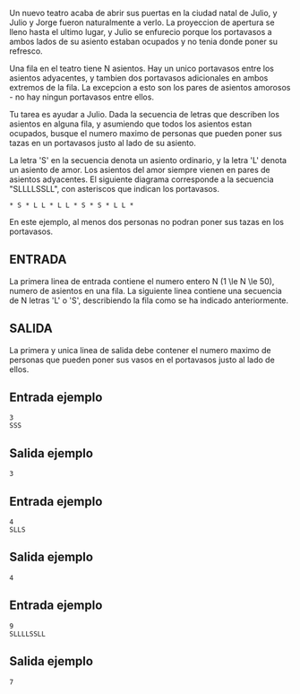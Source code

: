 Un nuevo teatro acaba de abrir sus puertas en la ciudad natal de Julio, y Julio y Jorge fueron naturalmente a verlo. La proyeccion de apertura se lleno hasta el ultimo lugar, y Julio se enfurecio porque los portavasos a ambos lados de su asiento estaban ocupados y no tenia donde poner su refresco.



Una fila en el teatro tiene N asientos. Hay un unico portavasos entre los asientos adyacentes, y tambien dos portavasos adicionales en ambos extremos de la fila. La excepcion a esto son los pares de asientos amorosos - no hay ningun portavasos entre ellos.



Tu tarea es ayudar a Julio. Dada la secuencia de letras que describen los asientos en alguna fila, y asumiendo que todos los asientos estan ocupados, busque el numero maximo de personas que pueden poner sus tazas en un portavasos justo al lado de su asiento.



La letra 'S' en la secuencia denota un asiento ordinario, y la letra 'L' denota un asiento de amor. Los asientos del amor siempre vienen en pares de asientos adyacentes. 
El siguiente diagrama corresponde a la secuencia "SLLLLSSLL", con asteriscos que indican los portavasos.



```
* S * L L * L L * S * S * L L *
```


En este ejemplo, al menos dos personas no podran poner sus tazas en los portavasos.



## ENTRADA



La primera linea de entrada contiene el numero entero N (1 \le N \le 50), numero de asientos en una fila. 
La siguiente linea contiene una secuencia de N letras 'L' o 'S', describiendo la fila como se ha indicado anteriormente.



## SALIDA



La primera y unica linea de salida debe contener el numero maximo de personas que pueden poner sus vasos en el portavasos justo al lado de ellos.



## Entrada ejemplo



```
3
SSS
```


## Salida ejemplo



```
3
```


## Entrada ejemplo



```
4
SLLS
```


## Salida ejemplo



```
4
```


## Entrada ejemplo



```
9
SLLLLSSLL
```


## Salida ejemplo



```
7
```


